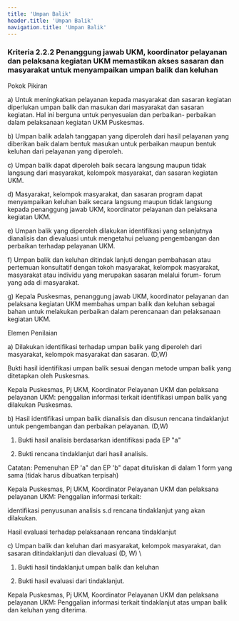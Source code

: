 ```yaml
---
title: 'Umpan Balik'
header.title: 'Umpan Balik'
navigation.title: 'Umpan Balik'
---
```


### Kriteria 2.2.2 Penanggung jawab UKM, koordinator pelayanan dan pelaksana kegiatan UKM memastikan akses sasaran dan masyarakat untuk menyampaikan umpan balik dan keluhan 



Pokok Pikiran 

a) Untuk meningkatkan pelayanan kepada masyarakat dan sasaran kegiatan diperlukan umpan balik dan masukan dari masyarakat dan sasaran  kegiatan.  Hal ini berguna untuk penyesuaian dan perbaikan- perbaikan dalam pelaksanaan kegiatan UKM Puskesmas. 

b) Umpan balik adalah tanggapan yang diperoleh dari hasil pelayanan yang diberikan baik dalam bentuk masukan untuk perbaikan maupun bentuk keluhan dari pelayanan yang diperoleh. 

c) Umpan balik dapat diperoleh baik secara langsung maupun tidak langsung dari masyarakat, kelompok masyarakat, dan sasaran kegiatan UKM. 

d) Masyarakat, kelompok masyarakat, dan sasaran program dapat menyampaikan keluhan baik secara langsung maupun tidak langsung kepada penanggung jawab UKM, koordinator pelayanan dan pelaksana kegiatan UKM. 

e) Umpan balik yang diperoleh dilakukan identifikasi yang selanjutnya dianalisis dan dievaluasi untuk mengetahui peluang pengembangan dan perbaikan terhadap pelayanan UKM. 

f) Umpan balik dan keluhan ditindak lanjuti dengan pembahasan atau pertemuan konsultatif dengan tokoh masyarakat, kelompok masyarakat, masyarakat atau individu yang merupakan sasaran melalui forum- forum yang ada di masyarakat. 

g) Kepala Puskesmas, penanggung jawab UKM, koordinator pelayanan dan pelaksana kegiatan UKM membahas umpan balik dan keluhan sebagai bahan untuk melakukan perbaikan dalam perencanaan dan pelaksanaan kegiatan UKM. 

Elemen Penilaian 




 a) Dilakukan identifikasi terhadap umpan balik yang diperoleh dari masyarakat, kelompok masyarakat dan sasaran. (D,W) 




Bukti hasil identifikasi umpan balik sesuai dengan metode umpan balik yang ditetapkan oleh Puskesmas.
 
Kepala Puskesmas, Pj UKM, Koordinator Pelayanan UKM dan pelaksana pelayanan UKM: penggalian informasi terkait identifikasi umpan balik yang dilakukan Puskesmas. 




 b) Hasil identifikasi umpan balik dianalisis dan disusun rencana tindaklanjut untuk pengembangan dan perbaikan pelayanan. (D,W) 



1. Bukti hasil analisis berdasarkan identifikasi pada 
EP "a" 

2. Bukti rencana tindaklanjut dari hasil analisis. 

Catatan: 
Pemenuhan EP 'a" dan EP 'b" dapat dituliskan di dalam 
1 form yang sama (tidak harus dibuatkan terpisah)
 
Kepala Puskesmas, Pj UKM, Koordinator Pelayanan UKM dan pelaksana pelayanan UKM: Penggalian informasi terkait: 

identifikasi penyusunan analisis s.d rencana tindaklanjut yang akan dilakukan. 


Hasil evaluasi terhadap pelaksanaan rencana tindaklanjut 




 c) Umpan balik dan keluhan dari masyarakat, kelompok masyarakat, dan sasaran ditindaklanjuti dan dievaluasi (D, W) \




1. Bukti hasil tindaklanjut umpan balik dan keluhan 

2. Bukti hasil evaluasi dari tindaklanjut. 
 
Kepala Puskesmas, Pj UKM, Koordinator Pelayanan UKM dan pelaksana pelayanan UKM: Penggalian informasi terkait tindaklanjut atas umpan balik dan keluhan yang diterima. 

 

















